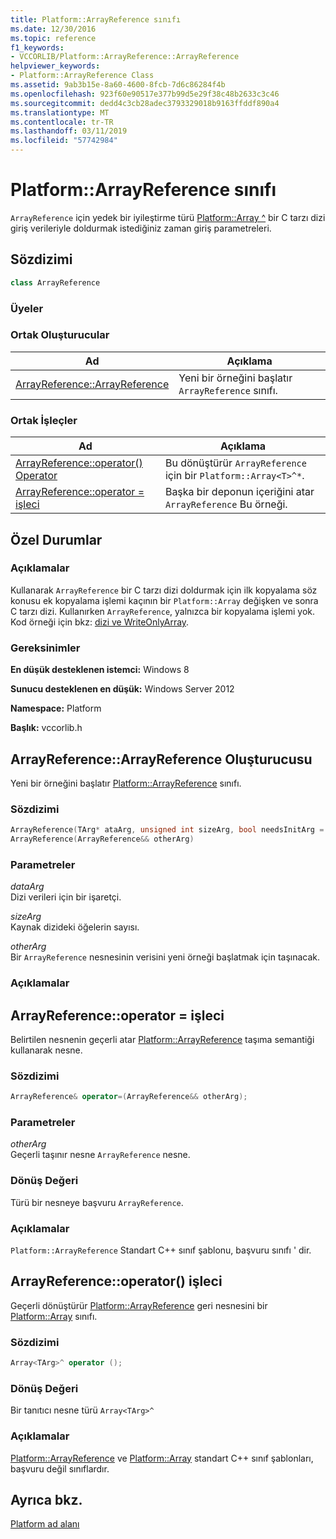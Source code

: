 ```yaml
---
title: Platform::ArrayReference sınıfı
ms.date: 12/30/2016
ms.topic: reference
f1_keywords:
- VCCORLIB/Platform::ArrayReference::ArrayReference
helpviewer_keywords:
- Platform::ArrayReference Class
ms.assetid: 9ab3b15e-8a60-4600-8fcb-7d6c86284f4b
ms.openlocfilehash: 923f60e90517e377b99d5e29f38c48b2633c3c46
ms.sourcegitcommit: dedd4c3cb28adec3793329018b9163ffddf890a4
ms.translationtype: MT
ms.contentlocale: tr-TR
ms.lasthandoff: 03/11/2019
ms.locfileid: "57742984"
---
```

# <a name="platformarrayreference-class"></a>Platform::ArrayReference sınıfı

`ArrayReference` için yedek bir iyileştirme türü [Platform::Array ^](../cppcx/platform-array-class.md) bir C tarzı dizi giriş verileriyle doldurmak istediğiniz zaman giriş parametreleri.

## <a name="syntax"></a>Sözdizimi

```cpp
class ArrayReference
```

### <a name="members"></a>Üyeler

### <a name="public-constructors"></a>Ortak Oluşturucular

|Ad|Açıklama|
|----------|-----------------|
|[ArrayReference::ArrayReference](#ctor)|Yeni bir örneğini başlatır `ArrayReference` sınıfı.|

### <a name="public-operators"></a>Ortak İşleçler

|Ad|Açıklama|
|----------|-----------------|
|[ArrayReference::operator() Operator](#operator-call)|Bu dönüştürür `ArrayReference` için bir `Platform::Array<T>^*`.|
|[ArrayReference::operator = işleci](#operator-assign)|Başka bir deponun içeriğini atar `ArrayReference` Bu örneği.|

## <a name="exceptions"></a>Özel Durumlar

### <a name="remarks"></a>Açıklamalar

Kullanarak `ArrayReference` bir C tarzı dizi doldurmak için ilk kopyalama söz konusu ek kopyalama işlemi kaçının bir `Platform::Array` değişken ve sonra C tarzı dizi. Kullanırken `ArrayReference`, yalnızca bir kopyalama işlemi yok. Kod örneği için bkz: [dizi ve WriteOnlyArray](../cppcx/array-and-writeonlyarray-c-cx.md).

### <a name="requirements"></a>Gereksinimler

**En düşük desteklenen istemci:** Windows 8

**Sunucu desteklenen en düşük:** Windows Server 2012

**Namespace:** Platform

**Başlık:** vccorlib.h

## <a name="ctor"></a>  ArrayReference::ArrayReference Oluşturucusu

Yeni bir örneğini başlatır [Platform::ArrayReference](../cppcx/platform-arrayreference-class.md) sınıfı.

### <a name="syntax"></a>Sözdizimi

```cpp
ArrayReference(TArg* ataArg, unsigned int sizeArg, bool needsInitArg = false);
ArrayReference(ArrayReference&& otherArg)
```

### <a name="parameters"></a>Parametreler

*dataArg*<br/>
Dizi verileri için bir işaretçi.

*sizeArg*<br/>
Kaynak dizideki öğelerin sayısı.

*otherArg*<br/>
Bir `ArrayReference` nesnesinin verisini yeni örneği başlatmak için taşınacak.

### <a name="remarks"></a>Açıklamalar

## <a name="operator-assign"></a>  ArrayReference::operator = işleci

Belirtilen nesnenin geçerli atar [Platform::ArrayReference](../cppcx/platform-arrayreference-class.md) taşıma semantiği kullanarak nesne.

### <a name="syntax"></a>Sözdizimi

```cpp
ArrayReference& operator=(ArrayReference&& otherArg);
```

### <a name="parameters"></a>Parametreler

*otherArg*<br/>
Geçerli taşınır nesne `ArrayReference` nesne.

### <a name="return-value"></a>Dönüş Değeri

Türü bir nesneye başvuru `ArrayReference`.

### <a name="remarks"></a>Açıklamalar

`Platform::ArrayReference` Standart C++ sınıf şablonu, başvuru sınıfı ' dir.

## <a name="operator-call"></a>  ArrayReference::operator() işleci

Geçerli dönüştürür [Platform::ArrayReference](../cppcx/platform-arrayreference-class.md) geri nesnesini bir [Platform::Array](../cppcx/platform-array-class.md) sınıfı.

### <a name="syntax"></a>Sözdizimi

```cpp
Array<TArg>^ operator ();
```

### <a name="return-value"></a>Dönüş Değeri

Bir tanıtıcı nesne türü `Array<TArg>^`

### <a name="remarks"></a>Açıklamalar

[Platform::ArrayReference](../cppcx/platform-arrayreference-class.md) ve [Platform::Array](../cppcx/platform-array-class.md) standart C++ sınıf şablonları, başvuru değil sınıflardır.

## <a name="see-also"></a>Ayrıca bkz.

[Platform ad alanı](../cppcx/platform-namespace-c-cx.md)
